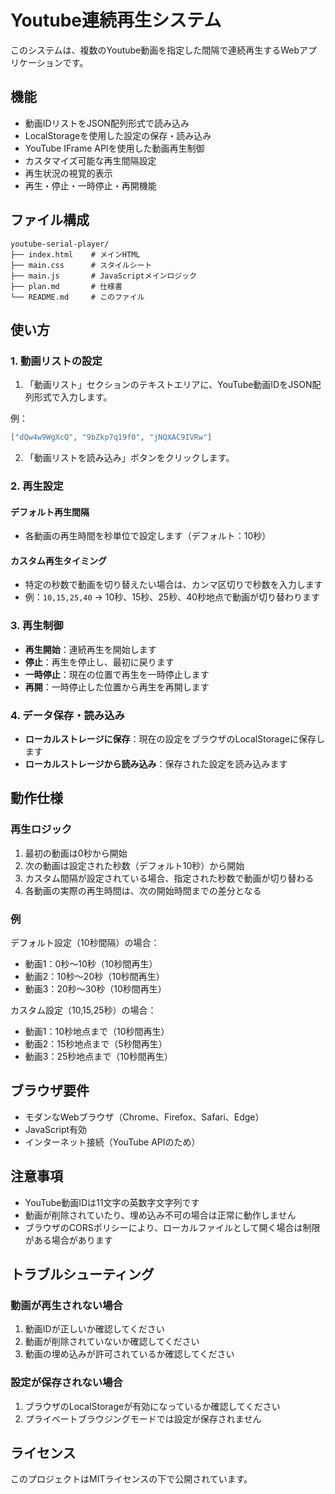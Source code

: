 # Youtube連続再生システム

このシステムは、複数のYoutube動画を指定した間隔で連続再生するWebアプリケーションです。

## 機能

- 動画IDリストをJSON配列形式で読み込み
- LocalStorageを使用した設定の保存・読み込み
- YouTube IFrame APIを使用した動画再生制御
- カスタマイズ可能な再生間隔設定
- 再生状況の視覚的表示
- 再生・停止・一時停止・再開機能

## ファイル構成

```
youtube-serial-player/
├── index.html    # メインHTML
├── main.css      # スタイルシート
├── main.js       # JavaScriptメインロジック
├── plan.md       # 仕様書
└── README.md     # このファイル
```

## 使い方

### 1. 動画リストの設定

1. 「動画リスト」セクションのテキストエリアに、YouTube動画IDをJSON配列形式で入力します。

例：
```json
["dQw4w9WgXcQ", "9bZkp7q19f0", "jNQXAC9IVRw"]
```

2. 「動画リストを読み込み」ボタンをクリックします。

### 2. 再生設定

#### デフォルト再生間隔
- 各動画の再生時間を秒単位で設定します（デフォルト：10秒）

#### カスタム再生タイミング
- 特定の秒数で動画を切り替えたい場合は、カンマ区切りで秒数を入力します
- 例：`10,15,25,40` → 10秒、15秒、25秒、40秒地点で動画が切り替わります

### 3. 再生制御

- **再生開始**：連続再生を開始します
- **停止**：再生を停止し、最初に戻ります
- **一時停止**：現在の位置で再生を一時停止します
- **再開**：一時停止した位置から再生を再開します

### 4. データ保存・読み込み

- **ローカルストレージに保存**：現在の設定をブラウザのLocalStorageに保存します
- **ローカルストレージから読み込み**：保存された設定を読み込みます

## 動作仕様

### 再生ロジック

1. 最初の動画は0秒から開始
2. 次の動画は設定された秒数（デフォルト10秒）から開始
3. カスタム間隔が設定されている場合、指定された秒数で動画が切り替わる
4. 各動画の実際の再生時間は、次の開始時間までの差分となる

### 例

デフォルト設定（10秒間隔）の場合：
- 動画1：0秒〜10秒（10秒間再生）
- 動画2：10秒〜20秒（10秒間再生）
- 動画3：20秒〜30秒（10秒間再生）

カスタム設定（10,15,25秒）の場合：
- 動画1：10秒地点まで（10秒間再生）
- 動画2：15秒地点まで（5秒間再生）
- 動画3：25秒地点まで（10秒間再生）

## ブラウザ要件

- モダンなWebブラウザ（Chrome、Firefox、Safari、Edge）
- JavaScript有効
- インターネット接続（YouTube APIのため）

## 注意事項

- YouTube動画IDは11文字の英数字文字列です
- 動画が削除されていたり、埋め込み不可の場合は正常に動作しません
- ブラウザのCORSポリシーにより、ローカルファイルとして開く場合は制限がある場合があります

## トラブルシューティング

### 動画が再生されない場合
1. 動画IDが正しいか確認してください
2. 動画が削除されていないか確認してください
3. 動画の埋め込みが許可されているか確認してください

### 設定が保存されない場合
1. ブラウザのLocalStorageが有効になっているか確認してください
2. プライベートブラウジングモードでは設定が保存されません

## ライセンス

このプロジェクトはMITライセンスの下で公開されています。 